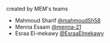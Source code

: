 created by MEM's teams
- Mahmoud Sharif [@mahmoudSh58](https://github.com/mahmoudSh58)
- Menna Esaam [@menna-21](https://github.com/menna-21)
- Esraa El-mekawy [@EsraaElmekawy](https://github.com/EsraaElmekawy)
